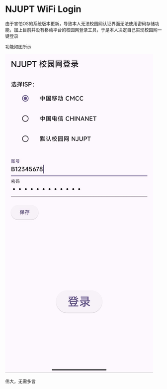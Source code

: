 # NJUPT WiFi Login

由于害怕OS的系统版本更新，导致本人无法校园网认证界面无法使用密码存储功能，加上目前并没有移动平台的校园网登录工具，于是本人决定自己实现校园网一键登录

功能如图所示

![img](img/screen.jpg)

伟大，无需多言
